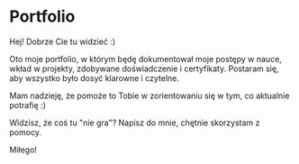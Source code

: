 # Portfolio

Hej! Dobrze Cie tu widzieć :)

Oto moje portfolio, w którym będę dokumentował moje postępy w nauce, wkład w projekty, zdobywane doświadczenie i certyfikaty.
Postaram się, aby wszystko było dosyć klarowne i czytelne. 

Mam nadzieję, że pomoże to Tobie w zorientowaniu się w tym, co aktualnie potrafię :)

Widzisz, że coś tu "nie gra"? Napisz do mnie, chętnie skorzystam z pomocy. 

Miłego!
